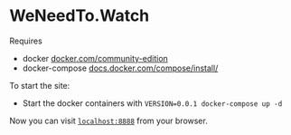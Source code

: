 # WeNeedTo.Watch

Requires
  * docker [docker.com/community-edition](https://www.docker.com/community-edition)
  * docker-compose [docs.docker.com/compose/install/](https://docs.docker.com/compose/install/)

To start the site:

  * Start the docker containers with `VERSION=0.0.1 docker-compose up -d`

Now you can visit [`localhost:8888`](http://localhost:8888) from your browser.
